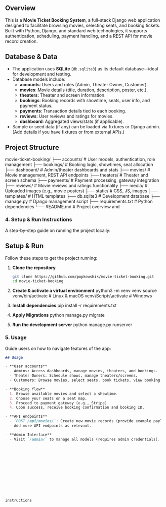 ## Overview

This is a **Movie Ticket Booking System**, a full-stack Django web application designed to facilitate browsing movies, selecting seats, and booking tickets. Built with Python, Django, and standard web technologies, 
it supports authentication, scheduling, payment handling, and a REST API for movie record creation.

## Database & Data

- The application uses **SQLite** (`db.sqlite3`) as its default database—ideal for development and testing.
- Database models include:
  - **accounts**: Users and roles (Admin, Theater Owner, Customer).
  - **movies**: Movie details (title, duration, description, poster, etc.).
  - **theaters**: Theater and screen information.
  - **bookings**: Booking records with showtime, seats, user info, and payment status.
  - **payments**: Transaction details tied to each booking.
  - **reviews**: User reviews and ratings for movies.
  - **dashboard**: Aggregated views/stats (if applicable).
- Sample or seed data (if any) can be loaded via fixtures or Django admin. (Add details if you have fixtures or from external APIs.)

## Project Structure

movie-ticket-booking/
├── accounts/ # User models, authentication, role management
├── bookings/ # Booking logic, showtimes, seat allocation
├── dashboard/ # Admin/theater dashboards and stats
├── movies/ # Movie management, REST API endpoints
├── theaters/ # Theater and screen schema
├── payments/ # Payment processing, gateway integration
├── reviews/ # Movie reviews and ratings functionality
├── media/ # Uploaded images (e.g., movie posters)
├── static/ # CSS, JS, images
├── templates/ # HTML templates
├── db.sqlite3 # Development database
├── manage.py # Django management script
├── requirements.txt # Python dependencies
└── README.md # Project overview and 

### 4. **Setup & Run Instructions**

A step-by-step guide on running the project locally:
## Setup & Run

Follow these steps to get the project running:

1. **Clone the repository**  
   ```bash
   git clone https://github.com/popkowshik/movie-ticket-booking.git
   cd movie-ticket-booking

2. **Create & activate a virtual environment**
python3 -m venv venv
source venv/bin/activate      # Linux & macOS
venv\Scripts\activate         # Windows

3. **Install dependencies**
pip install -r requirements.txt

4. **Apply Migrations** 
python manage.py migrate

5. **Run the development server**
python manage.py runserver


### 5. **Usage**

Guide users on how to navigate features of the app:
```markdown
## Usage

- **User accounts**  
  - Admins: Access dashboards, manage movies, theaters, and bookings.  
  - Theater Owners: Schedule shows, manage theaters/screens.  
  - Customers: Browse movies, select seats, book tickets, view booking history.

- **Booking flow**  
  1. Browse available movies and select a showtime.  
  2. Choose your seats on a seat map.  
  3. Proceed to payment gateway (e.g., Stripe).  
  4. Upon success, receive booking confirmation and booking ID.

- **API endpoints**  
  - `POST /api/movies/`: Create new movie records (provide example payload).  
  - Add more API endpoints as relevant.

- **Admin Interface**  
  - Visit `/admin/` to manage all models (requires admin credentials).













instructions
